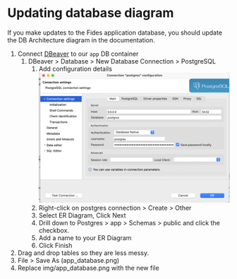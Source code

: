 # Updating database diagram

If you make updates to the Fides application database, you should update the DB Architecture diagram in the 
documentation.

1. Connect [DBeaver](https://dbeaver.io/) to our `app` DB container
   1. DBeaver > Database > New Database Connection > PostgreSQL
      1. Add configuration details
      ![Connect app database](../fidesops/img/connect_app_db_to_dbeaver.png)
      2. Right-click on postgres connection > Create > Other 
      3. Select ER Diagram, Click Next
      4. Drill down to Postgres > app > Schemas > public and click the checkbox.
      5. Add a name to your ER Diagram
      6. Click Finish
2. Drag and drop tables so they are less messy.
3. File > Save As (app_database.png)
4. Replace img/app_database.png with the new file



